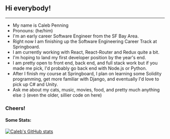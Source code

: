 ## Hi everybody!

---

- My name is Caleb Penning
- Pronouns: (he/him)
- I'm an early career Software Engineer from the SF Bay Area.
- Right now I am finishing up the Software Engineering Career Track at Springboard. 
- I am currently working with React, React-Router and Redux quite a bit.
- I'm hoping to land my first developer position by the year's end. 
- I am pretty open to front end, back end, and full stack work but if you made me pick, I'd probably go back end with Node.js or Python.
- After I finish my course at Springboard, I plan on learning some Solidity programming, get more familiar with Django, and eventually I'd love to pick up C# and Unity.
- Ask me about my cats, music, movies, food, and pretty much anything else :) (even the older, sillier code on here)

### Cheers!

#### Some Stats:

[![Caleb's GitHub stats](https://github-readme-stats.vercel.app/api?username=CalebPenning&count_private=true&show_icons=true&theme=dracula)](https://github.com/anuraghazra/github-readme-stats)


<!--
**CalebPenning/CalebPenning** is a ✨ _special_ ✨ repository because its `README.md` (this file) appears on your GitHub profile.

Here are some ideas to get you started:

- 🔭 I’m currently working on ...
- 🌱 I’m currently learning ...
- 👯 I’m looking to collaborate on ...
- 🤔 I’m looking for help with ...
- 💬 Ask me about ...
- 📫 How to reach me: ...
- 😄 Pronouns: ...
- ⚡ Fun fact: ...
-->
